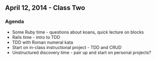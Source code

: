 ## April 12, 2014 - Class Two

### Agenda
* Some Ruby time - questions about koans, quick lecture on blocks
* Rails time - intro to TDD
* TDD with Roman numeral kata
* Start on in-class instructional project - TDD and CRUD
* Unstructured discovery time - pair up and start on personal projects?
